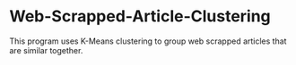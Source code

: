 # Web-Scrapped-Article-Clustering
This program uses K-Means clustering to group web scrapped articles that are similar together.
